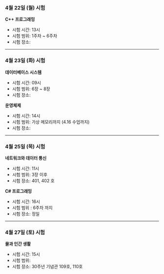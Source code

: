 ### 4월 22일 (월) 시험
**C++ 프로그래밍** 
- 시험 시간: 13시 
- 시험 범위: 1주차 ~ 6주차
- 시험 장소: 
---
### 4월 23일 (화) 시험
**데이터베이스 시스템**
- 시험 시간: 09시
- 시험 범위: 6장 ~ 8장
- 시험 장소: 

**운영체제**
- 시험 시간: 14시
- 시험 범위: 가상 메모리까지 (4.16 수업까지)
- 시험 장소:
---
### 4월 25일 (목) 시험
**네트워크와 데이터 통신**
- 시험 시간: 11시
- 시험 범위: 3장 이후
- 시험 장소: 401, 402 호

**C# 프로그래밍**
- 시험 시간: 16시
- 시험 범위 : 6주차 까지
- 시험 장소: 정일
---
### 4월 27일 (토) 시험
**물과 인간 생활**
- 시험 시간: 15시
- 시험 범위:
- 시험 장소: 30주년 기념관 109호, 110호